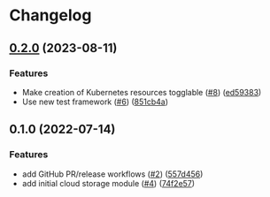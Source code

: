 # Changelog

## [0.2.0](https://github.com/entur/terraform-google-cloud-storage/compare/v0.1.0...v0.2.0) (2023-08-11)


### Features

* Make creation of Kubernetes resources togglable ([#8](https://github.com/entur/terraform-google-cloud-storage/issues/8)) ([ed59383](https://github.com/entur/terraform-google-cloud-storage/commit/ed5938395f8eb245ee318384ffd925623deb9d51))
* Use new test framework ([#6](https://github.com/entur/terraform-google-cloud-storage/issues/6)) ([851cb4a](https://github.com/entur/terraform-google-cloud-storage/commit/851cb4a3693535b5169b1160a8251fb722e5931b))

## 0.1.0 (2022-07-14)


### Features

* add GitHub PR/release workflows ([#2](https://github.com/entur/terraform-google-cloud-storage/issues/2)) ([557d456](https://github.com/entur/terraform-google-cloud-storage/commit/557d456e28826f620a75ad2e51c6f46a6a37daa6))
* add initial cloud storage module ([#4](https://github.com/entur/terraform-google-cloud-storage/issues/4)) ([74f2e57](https://github.com/entur/terraform-google-cloud-storage/commit/74f2e57b2915254fdf5631d64dd6f86e9c886610))
